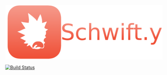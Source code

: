 ![Schwift logo](logo.png)

[![Build Status](https://travis-ci.org/natemara/schwift.svg?branch=master)](https://travis-ci.org/natemara/schwift)
